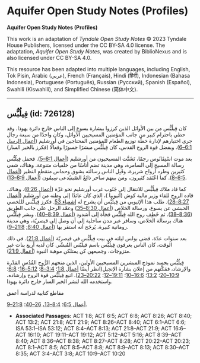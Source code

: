 # Aquifer Open Study Notes (Profiles)

**Aquifer Open Study Notes (Profiles)**

This work is an adaptation of *Tyndale Open Study Notes* © 2023 Tyndale House Publishers, licensed under the CC BY\-SA 4\.0 license. The adaptation, *Aquifer Open Study Notes*, was created by BiblioNexus and is also licensed under CC BY\-SA 4\.0\.

This resource has been adapted into multiple languages, including English, Tok Pisin, Arabic (عربي), French (Français), Hindi (हिंदी), Indonesian (Bahasa Indonesia), Portuguese (Português), Russian (Русский), Spanish (Español), Swahili (Kiswahili), and Simplified Chinese (简体中文).



--------------------------------

## فِيلُبُّس (id: 726128)

كان فِيلُبُّس من بين الأوائل الذين كرزوا ببشارة يسوع إلى الناس خارج دائرة يهوذا. وقد حظي باحترام كبير من جانب المؤمنين المسيحيين الأوائل، وكان واحدًا من سبعة رجال جرى اختيارهم لإدارة خطّة توزيع الطعام للمؤمنين المحتاجين في أورشليم ([أعمال الرسل 6:1–6](https://ref.ly/Acts6:1-Acts6:6)). وبفضل قوة الروح القدس، كان فِيلُبُّس مبشرًا جسورًا وفعالًا (فكرز بالخبر السار) 

بعد موت اسْتِفَانُوس رجمًا، تَشَتَّت المسيحيون من أورشليم ([أعمال 8:1–5](https://ref.ly/Acts8:1-Acts8:5)). فحمل فِيلُبُّس رسالة المسيح إلى السامرة، وهي مدينة تضم أناسًا من خلفيات متنوعة. وهناك، شفى كثيرين وطرد أرواح شريرة، وقَبِل الناس رسالته بشوق وحماس منقطع النظير ([أعمال 8:5–8](https://ref.ly/Acts8:5-Acts8:8)). كما اعْتَمَد كثيرون، ومن بينهم ساحر ذائِعُ الصّيتيُدعى سِيمُون ([أعمال 8:9–13](https://ref.ly/Acts8:9-Acts8:13)).

كما قاد ملاك فِيلُبُّس للانتقال إلى جَنُوب غرب أورشليم نحو غزّة ([أعمال 8:26](https://ref.ly/Acts8:26)). وهناك، قاده الروح للقاء وزير مالية كوش (أثيوبيا )، الذي كان عائدًا إلى وطنه من أورشليم ([أعمال 8:27–28](https://ref.ly/Acts8:27-Acts8:28)). طلب هذا الإثيوبي من فِيلُبُّس أن يشرح له [إشعياء 53](https://ref.ly/Isa53:1-Isa53:12). فكرز فِيلُبُّس لللخصي الحبشي عن يسوع، ورسالة الخلاص ([أعمال 8:30–35](https://ref.ly/Acts8:30-Acts8:35)) وعمّد الرجل على جانب الطريق ([8:36–38](https://ref.ly/Acts8:36-Acts8:38)). ثم خَطِف روح الله فِيلُبُّس فجأة إلى أشدود ([أعمال 8:39–40](https://ref.ly/Acts8:39-Acts8:40)). وبشر فِيلُبُّس هناك برسالة الخلاص، وسافر عبر مدن ساحلية إلى أن وصل إلى قيصريّة، وهي مدينة رومانية كبيرة، يُرجَح أنه استقر بها ([أعمال 8:40](https://ref.ly/Acts8:40); [21:8–9](https://ref.ly/Acts21:8-Acts21:9)).

بعد سنوات عدّة، قضى بولس ليلته في بيت فِيلُبُّس في قيصريّة ([أعمال 21:8](https://ref.ly/Acts21:8)). في ذلك الوقت، كان الناس يعرفون فِيلُبُّس باسم فيلبّس المُبشّر. كان لديه أربع بنات غير متزوجات، وجميعهن كن يمتلكن موهبة النبوة ([أعمال 21:9](https://ref.ly/Acts21:9)). 

فِيلُبُّس يجسد نموذج المبشرين المسيحيين الأولين، الذين منحهم الرُّوح القُدُس القدْرة والإرشاد، فمَكَّنهم من إعلان بشارة الإنجيل(انظر أيضًا [أعمال 1:8](https://ref.ly/Acts1:8)؛ [3:4–8](https://ref.ly/Acts3:4-Acts3:8)؛ [5:12–16](https://ref.ly/Acts5:12-Acts5:16)؛ [6:8](https://ref.ly/Acts6:8)؛ [10:9–20](https://ref.ly/Acts10:9-Acts10:20)؛ [13:2](https://ref.ly/Acts13:2)؛ [16:6–10](https://ref.ly/Acts16:6-Acts16:10)؛ [19:11–12](https://ref.ly/Acts19:11-Acts19:12)؛ [20:22–23](https://ref.ly/Acts20:22-Acts20:23)). اتبع فِيلُبُّس قوة الروح وإرشاده، واستخدمه الله لنشر الخبر السار خارج دائرة يهوذا.

مقاطع كتابية لدراسة أعمق

[أعمال 6:5](https://ref.ly/Acts6:5)؛ [8:4–13،](https://ref.ly/Acts8:4-Acts8:13) [26–40](https://ref.ly/Acts8:26-Acts8:40)؛ [21:8–9](https://ref.ly/Acts21:8-Acts21:9).

* **Associated Passages:** ACT 1:8; ACT 6:5; ACT 6:8; ACT 8:26; ACT 8:40; ACT 13:2; ACT 21:8; ACT 21:9; ACT 8:26–ACT 8:40; ACT 6:1–ACT 6:6; ISA 53:1–ISA 53:12; ACT 8:4–ACT 8:13; ACT 21:8–ACT 21:9; ACT 16:6–ACT 16:10; ACT 19:11–ACT 19:12; ACT 5:12–ACT 5:16; ACT 8:39–ACT 8:40; ACT 8:36–ACT 8:38; ACT 8:27–ACT 8:28; ACT 20:22–ACT 20:23; ACT 8:1–ACT 8:5; ACT 8:5–ACT 8:8; ACT 8:9–ACT 8:13; ACT 8:30–ACT 8:35; ACT 3:4–ACT 3:8; ACT 10:9–ACT 10:20

